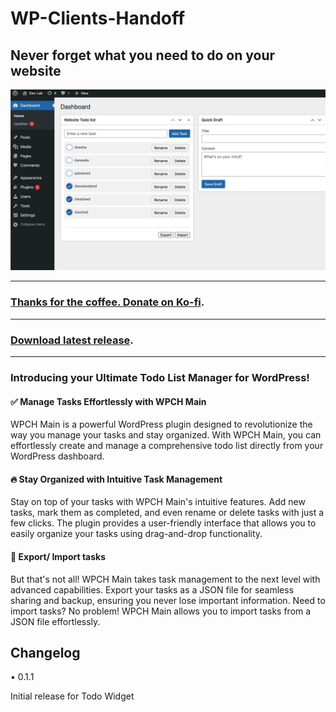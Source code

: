 # WP-Clients-Handoff

## Never forget what you need to do on your website

![alt text](/repo-img/thumb.png "Title")

---
###  [Thanks for the coffee. Donate on Ko-fi](https://ko-fi.com/dplugins). 
---
###  [Download latest release](https://github.com/dplugins/wp-clients-handoff/releases/).
---

### Introducing your Ultimate Todo List Manager for WordPress!

#### ✅ Manage Tasks Effortlessly with WPCH Main

WPCH Main is a powerful WordPress plugin designed to revolutionize the way you manage your tasks and stay organized. With WPCH Main, you can effortlessly create and manage a comprehensive todo list directly from your WordPress dashboard.

#### 🔥 Stay Organized with Intuitive Task Management

Stay on top of your tasks with WPCH Main's intuitive features. Add new tasks, mark them as completed, and even rename or delete tasks with just a few clicks. The plugin provides a user-friendly interface that allows you to easily organize your tasks using drag-and-drop functionality.

#### 🌈 Export/ Import tasks

But that's not all! WPCH Main takes task management to the next level with advanced capabilities. Export your tasks as a JSON file for seamless sharing and backup, ensuring you never lose important information. Need to import tasks? No problem! WPCH Main allows you to import tasks from a JSON file effortlessly.

## Changelog

• 0.1.1

Initial release for Todo Widget

